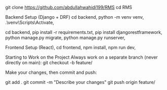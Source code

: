 git clone https://github.com/abdullahwahidi199/RMS
cd RMS

Backend Setup (Django + DRF)
cd backend,
python -m venv venv,
.\venv\Scripts\Activate,

cd backend,
pip install -r requirements.txt,
pip install djangorestframework,
python manage.py migrate,
python manage.py runserver,






Frontend Setup (React),
cd frontend,
npm install,
npm run dev,



Starting to Work on the Project
Always work on a separate branch (never directly on main):
git checkout -b feature/<your-feature-name>

Make your changes, then commit and push:

git add .
git commit -m "Describe your changes"
git push origin feature/<your-feature-name>
